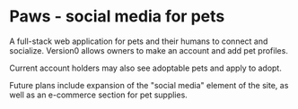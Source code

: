 # Paws - social media for pets

A full-stack web application for pets and their humans to connect and socialize. Version0 allows owners to make an account and add pet profiles.

Current account holders may also see adoptable pets and apply to adopt. 

Future plans include expansion of the "social media" element of the site, as well as an e-commerce section for pet supplies.
